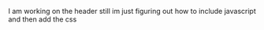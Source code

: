 I am working on the header still im just figuring out how to include javascript and then add the css

